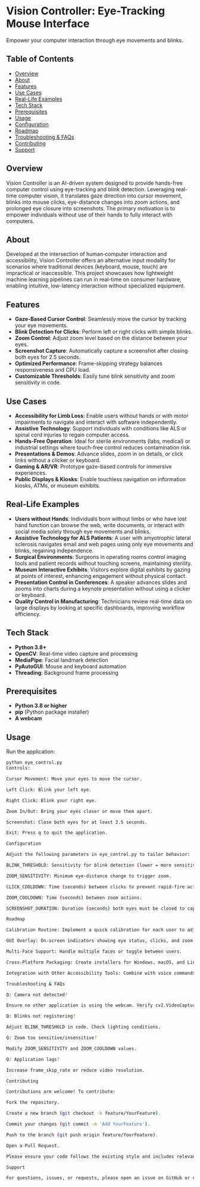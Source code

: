 # Vision Controller: Eye-Tracking Mouse Interface

Empower your computer interaction through eye movements and blinks.

## Table of Contents
- [Overview](#overview)
- [About](#about)
- [Features](#features)
- [Use Cases](#use-cases)
- [Real-Life Examples](#real-life-examples)
- [Tech Stack](#tech-stack)
- [Prerequisites](#prerequisites)
- [Usage](#usage)
- [Configuration](#configuration)
- [Roadmap](#roadmap)
- [Troubleshooting & FAQs](#troubleshooting--faqs)
- [Contributing](#contributing)
- [Support](#support)

## Overview
Vision Controller is an AI-driven system designed to provide hands-free computer control using eye-tracking and blink detection. Leveraging real-time computer vision, it translates gaze direction into cursor movement, blinks into mouse clicks, eye-distance changes into zoom actions, and prolonged eye closure into screenshots. The primary motivation is to empower individuals without use of their hands to fully interact with computers.

## About
Developed at the intersection of human‑computer interaction and accessibility, Vision Controller offers an alternative input modality for scenarios where traditional devices (keyboard, mouse, touch) are impractical or inaccessible. This project showcases how lightweight machine learning pipelines can run in real-time on consumer hardware, enabling intuitive, low-latency interaction without specialized equipment.

## Features
- **Gaze-Based Cursor Control**: Seamlessly move the cursor by tracking your eye movements.
- **Blink Detection for Clicks**: Perform left or right clicks with simple blinks.
- **Zoom Control**: Adjust zoom level based on the distance between your eyes.
- **Screenshot Capture**: Automatically capture a screenshot after closing both eyes for 2.5 seconds.
- **Optimized Performance**: Frame-skipping strategy balances responsiveness and CPU load.
- **Customizable Thresholds**: Easily tune blink sensitivity and zoom sensitivity in code.

## Use Cases
- **Accessibility for Limb Loss**: Enable users without hands or with motor impairments to navigate and interact with software independently.
- **Assistive Technology**: Support individuals with conditions like ALS or spinal cord injuries to regain computer access.
- **Hands-Free Operation**: Ideal for sterile environments (labs, medical) or industrial settings where touch-free control reduces contamination risk.
- **Presentations & Demos**: Advance slides, zoom in on details, or click links without a clicker or keyboard.
- **Gaming & AR/VR**: Prototype gaze-based controls for immersive experiences.
- **Public Displays & Kiosks**: Enable touchless navigation on information kiosks, ATMs, or museum exhibits.

## Real-Life Examples
- **Users without Hands**: Individuals born without limbs or who have lost hand function can browse the web, write documents, or interact with social media solely through eye movements and blinks.
- **Assistive Technology for ALS Patients**: A user with amyotrophic lateral sclerosis navigates email and web pages using only eye movements and blinks, regaining independence.
- **Surgical Environments**: Surgeons in operating rooms control imaging tools and patient records without touching screens, maintaining sterility.
- **Museum Interactive Exhibits**: Visitors explore digital exhibits by gazing at points of interest, enhancing engagement without physical contact.
- **Presentation Control in Conferences**: A speaker advances slides and zooms into charts during a keynote presentation without using a clicker or keyboard.
- **Quality Control in Manufacturing**: Technicians review real-time data on large displays by looking at specific dashboards, improving workflow efficiency.

## Tech Stack
- **Python 3.8+**
- **OpenCV**: Real-time video capture and processing
- **MediaPipe**: Facial landmark detection
- **PyAutoGUI**: Mouse and keyboard automation
- **Threading**: Background frame processing

## Prerequisites
- **Python 3.8 or higher**
- **pip** (Python package installer)
- **A webcam**

## Usage
Run the application:

```bash
python eye_control.py
Controls:

Cursor Movement: Move your eyes to move the cursor.

Left Click: Blink your left eye.

Right Click: Blink your right eye.

Zoom In/Out: Bring your eyes closer or move them apart.

Screenshot: Close both eyes for at least 2.5 seconds.

Exit: Press q to quit the application.

Configuration

Adjust the following parameters in eye_control.py to tailor behavior:

BLINK_THRESHOLD: Sensitivity for blink detection (lower = more sensitive).

ZOOM_SENSITIVITY: Minimum eye-distance change to trigger zoom.

CLICK_COOLDOWN: Time (seconds) between clicks to prevent rapid-fire actions.

ZOOM_COOLDOWN: Time (seconds) between zoom actions.

SCREENSHOT_DURATION: Duration (seconds) both eyes must be closed to capture a screenshot.

Roadmap

Calibration Routine: Implement a quick calibration for each user to adjust thresholds.

GUI Overlay: On-screen indicators showing eye status, clicks, and zoom level.

Multi-Face Support: Handle multiple faces or toggle between users.

Cross-Platform Packaging: Create installers for Windows, macOS, and Linux.

Integration with Other Accessibility Tools: Combine with voice commands or switch devices.

Troubleshooting & FAQs

Q: Camera not detected?

Ensure no other application is using the webcam. Verify cv2.VideoCapture(0) index or try other indices.

Q: Blinks not registering?

Adjust BLINK_THRESHOLD in code. Check lighting conditions.

Q: Zoom too sensitive/insensitive?

Modify ZOOM_SENSITIVITY and ZOOM_COOLDOWN values.

Q: Application lags?

Increase frame_skip_rate or reduce video resolution.

Contributing

Contributions are welcome! To contribute:

Fork the repository.

Create a new branch (git checkout -b feature/YourFeature).

Commit your changes (git commit -m 'Add YourFeature').

Push to the branch (git push origin feature/YourFeature).

Open a Pull Request.

Please ensure your code follows the existing style and includes relevant documentation and tests where applicable.

Support

For questions, issues, or requests, please open an issue on GitHub or contact the maintainer at your.email@example.com.
